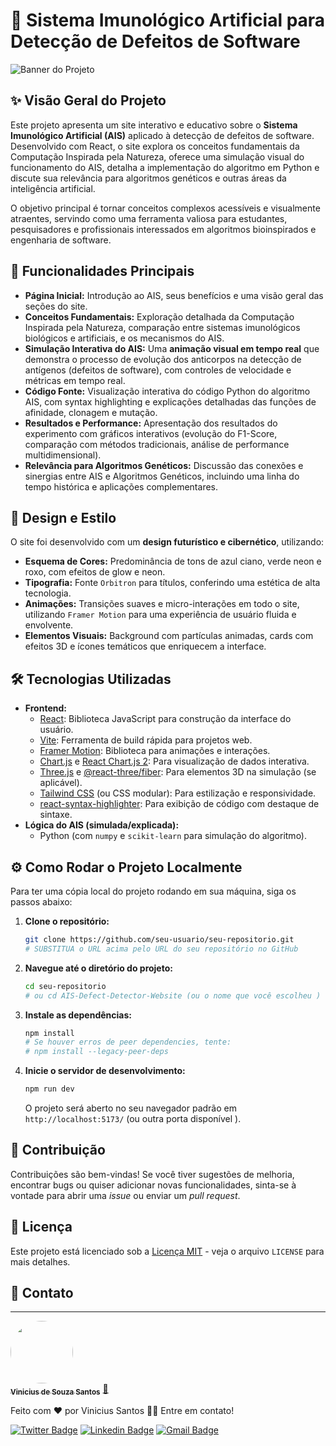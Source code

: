 # 🧬 Sistema Imunológico Artificial para Detecção de Defeitos de Software

![Banner do Projeto](https://via.placeholder.com/1200x400/0A1628/4ECDC4?text=Sistema+Imunologico+Artificial+para+Deteccao+de+Defeitos )

## ✨ Visão Geral do Projeto

Este projeto apresenta um site interativo e educativo sobre o **Sistema Imunológico Artificial (AIS)** aplicado à detecção de defeitos de software. Desenvolvido com React, o site explora os conceitos fundamentais da Computação Inspirada pela Natureza, oferece uma simulação visual do funcionamento do AIS, detalha a implementação do algoritmo em Python e discute sua relevância para algoritmos genéticos e outras áreas da inteligência artificial.

O objetivo principal é tornar conceitos complexos acessíveis e visualmente atraentes, servindo como uma ferramenta valiosa para estudantes, pesquisadores e profissionais interessados em algoritmos bioinspirados e engenharia de software.

## 🚀 Funcionalidades Principais

-   **Página Inicial:** Introdução ao AIS, seus benefícios e uma visão geral das seções do site.
-   **Conceitos Fundamentais:** Exploração detalhada da Computação Inspirada pela Natureza, comparação entre sistemas imunológicos biológicos e artificiais, e os mecanismos do AIS.
-   **Simulação Interativa do AIS:** Uma **animação visual em tempo real** que demonstra o processo de evolução dos anticorpos na detecção de antígenos (defeitos de software), com controles de velocidade e métricas em tempo real.
-   **Código Fonte:** Visualização interativa do código Python do algoritmo AIS, com syntax highlighting e explicações detalhadas das funções de afinidade, clonagem e mutação.
-   **Resultados e Performance:** Apresentação dos resultados do experimento com gráficos interativos (evolução do F1-Score, comparação com métodos tradicionais, análise de performance multidimensional).
-   **Relevância para Algoritmos Genéticos:** Discussão das conexões e sinergias entre AIS e Algoritmos Genéticos, incluindo uma linha do tempo histórica e aplicações complementares.

## 🎨 Design e Estilo

O site foi desenvolvido com um **design futurístico e cibernético**, utilizando:

-   **Esquema de Cores:** Predominância de tons de azul ciano, verde neon e roxo, com efeitos de glow e neon.
-   **Tipografia:** Fonte `Orbitron` para títulos, conferindo uma estética de alta tecnologia.
-   **Animações:** Transições suaves e micro-interações em todo o site, utilizando `Framer Motion` para uma experiência de usuário fluida e envolvente.
-   **Elementos Visuais:** Background com partículas animadas, cards com efeitos 3D e ícones temáticos que enriquecem a interface.

## 🛠️ Tecnologias Utilizadas

-   **Frontend:**
    -   [React](https://react.dev/ ): Biblioteca JavaScript para construção da interface do usuário.
    -   [Vite](https://vitejs.dev/ ): Ferramenta de build rápida para projetos web.
    -   [Framer Motion](https://www.framer.com/motion/ ): Biblioteca para animações e interações.
    -   [Chart.js](https://www.chartjs.org/ ) e [React Chart.js 2](https://react-chartjs-2.js.org/ ): Para visualização de dados interativa.
    -   [Three.js](https://threejs.org/ ) e [@react-three/fiber](https://docs.pmnd.rs/react-fiber/getting-started/introduction ): Para elementos 3D na simulação (se aplicável).
    -   [Tailwind CSS](https://tailwindcss.com/ ) (ou CSS modular): Para estilização e responsividade.
    -   [react-syntax-highlighter](https://github.com/react-syntax-highlighter/react-syntax-highlighter ): Para exibição de código com destaque de sintaxe.
-   **Lógica do AIS (simulada/explicada):**
    -   Python (com `numpy` e `scikit-learn` para simulação do algoritmo).

## ⚙️ Como Rodar o Projeto Localmente

Para ter uma cópia local do projeto rodando em sua máquina, siga os passos abaixo:

1.  **Clone o repositório:**

    ```bash
    git clone https://github.com/seu-usuario/seu-repositorio.git
    # SUBSTITUA o URL acima pelo URL do seu repositório no GitHub
    ```

2.  **Navegue até o diretório do projeto:**

    ```bash
    cd seu-repositorio
    # ou cd AIS-Defect-Detector-Website (ou o nome que você escolheu )
    ```

3.  **Instale as dependências:**

    ```bash
    npm install
    # Se houver erros de peer dependencies, tente:
    # npm install --legacy-peer-deps
    ```

4.  **Inicie o servidor de desenvolvimento:**

    ```bash
    npm run dev
    ```

    O projeto será aberto no seu navegador padrão em `http://localhost:5173/` (ou outra porta disponível ).

## 🤝 Contribuição

Contribuições são bem-vindas! Se você tiver sugestões de melhoria, encontrar bugs ou quiser adicionar novas funcionalidades, sinta-se à vontade para abrir uma *issue* ou enviar um *pull request*.

## 📄 Licença

Este projeto está licenciado sob a [Licença MIT](LICENSE) - veja o arquivo `LICENSE` para mais detalhes.

## 📧 Contato

---

<a href="https://scholar.google.com/citations?user=if-cVqQAAAAJ&hl=pt-BR">
 <img style="border-radius: 50%;" src="https://avatars.githubusercontent.com/ViniciusKanh" width="100px;" alt=""/>
 <br />
 <sub><b>Vinicius de Souza Santos</b></sub></a> <a href="https://blog.rocketseat.com.br/author/thiago//" title="Rocketseat">🚀</a>


Feito com ❤️ por Vinicius Santos 👋🏽 Entre em contato!

[![Twitter Badge](https://img.shields.io/badge/-@viniciuskhan-1ca0f1?style=flat-square&labelColor=1ca0f1&logo=twitter&logoColor=white&link=https://twitter.com/viniciuskhan)](https://x.com/viniciuskhan) [![Linkedin Badge](https://img.shields.io/badge/-Vinicius-blue?style=flat-square&logo=Linkedin&logoColor=white&link=https://www.linkedin.com/in/vinicius-ssantos/)](https://www.linkedin.com/in/vinicius-souza-santoss/) 
[![Gmail Badge](https://img.shields.io/badge/-viniciussouza742@gmail.com-c14438?style=flat-square&logo=Gmail&logoColor=white&link=mailto:viniciussouza742@gmail.com)](mailto:viniciussouza742@gmail.com)
